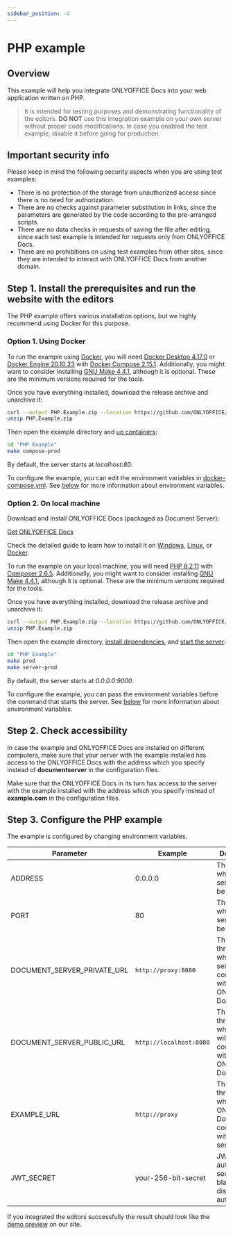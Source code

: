 ```yaml
---
sidebar_position: -4
---
```


# PHP example

## Overview

This example will help you integrate ONLYOFFICE Docs into your web application written on PHP.

> It is intended for testing purposes and demonstrating functionality of the editors. **DO NOT** use this integration example on your own server without proper code modifications. In case you enabled the test example, disable it before going for production.

## Important security info

Please keep in mind the following security aspects when you are using test examples:

- There is no protection of the storage from unauthorized access since there is no need for authorization.
- There are no checks against parameter substitution in links, since the parameters are generated by the code according to the pre-arranged scripts.
- There are no data checks in requests of saving the file after editing, since each test example is intended for requests only from ONLYOFFICE Docs.
- There are no prohibitions on using test examples from other sites, since they are intended to interact with ONLYOFFICE Docs from another domain.

## Step 1. Install the prerequisites and run the website with the editors

The PHP example offers various installation options, but we highly recommend using Docker for this purpose.

### Option 1. Using Docker

To run the example using [Docker](https://www.docker.com/), you will need [Docker Desktop 4.17.0](https://docs.docker.com/desktop/) or [Docker Engine 20.10.23](https://docs.docker.com/engine/) with [Docker Compose 2.15.1](https://docs.docker.com/compose/). Additionally, you might want to consider installing [GNU Make 4.4.1](https://www.gnu.org/software/make/), although it is optional. These are the minimum versions required for the tools.

Once you have everything installed, download the release archive and unarchive it:

``` sh
curl --output PHP.Example.zip --location https://github.com/ONLYOFFICE/document-server-integration/releases/latest/download/PHP.Example.zip
unzip PHP.Example.zip
```

Then open the example directory and [up containers](https://github.com/ONLYOFFICE/document-server-integration/blob/880423545fc0c1f21b004e1c8121a319809f4b72/web/documentserver-example/php/Makefile#L60):

``` sh
cd "PHP Example"
make compose-prod
```

By default, the server starts at *localhost:80*.

To configure the example, you can edit the environment variables in [docker-compose.yml](https://github.com/ONLYOFFICE/document-server-integration/blob/880423545fc0c1f21b004e1c8121a319809f4b72/web/documentserver-example/php/docker-compose.yml). See [below](#step-3-configure-the-php-example) for more information about environment variables.

### Option 2. On local machine

Download and install ONLYOFFICE Docs (packaged as Document Server):

[Get ONLYOFFICE Docs](https://www.onlyoffice.com/download-docs.aspx?from=api#docs-developer)

Check the detailed guide to learn how to install it on [Windows](https://helpcenter.onlyoffice.com/installation/docs-developer-install-windows.aspx?from=api_php_example), [Linux](https://helpcenter.onlyoffice.com/installation/docs-developer-install-ubuntu.aspx?from=api_php_example), or [Docker](https://helpcenter.onlyoffice.com/installation/docs-developer-install-docker.aspx?from=api_php_example).

To run the example on your local machine, you will need [PHP 8.2.11](https://www.php.net/) with [Composer 2.6.5](https://getcomposer.org/). Additionally, you might want to consider installing [GNU Make 4.4.1](https://www.gnu.org/software/make/), although it is optional. These are the minimum versions required for the tools.

Once you have everything installed, download the release archive and unarchive it:

``` sh
curl --output PHP.Example.zip --location https://github.com/ONLYOFFICE/document-server-integration/releases/latest/download/PHP.Example.zip
unzip PHP.Example.zip
```

Then open the example directory, [install dependencies](https://github.com/ONLYOFFICE/document-server-integration/blob/880423545fc0c1f21b004e1c8121a319809f4b72/web/documentserver-example/php/Makefile#L16), and [start the server](https://github.com/ONLYOFFICE/document-server-integration/blob/880423545fc0c1f21b004e1c8121a319809f4b72/web/documentserver-example/php/Makefile#L40):

``` sh
cd "PHP Example"
make prod
make server-prod
```

By default, the server starts at *0.0.0.0:9000*.

To configure the example, you can pass the environment variables before the command that starts the server. See [below](#step-3-configure-the-php-example) for more information about environment variables.

## Step 2. Check accessibility

In case the example and ONLYOFFICE Docs are installed on different computers, make sure that your server with the example installed has access to the ONLYOFFICE Docs with the address which you specify instead of **documentserver** in the configuration files.

Make sure that the ONLYOFFICE Docs in its turn has access to the server with the example installed with the address which you specify instead of **example.com** in the configuration files.

## Step 3. Configure the PHP example

The example is configured by changing environment variables.

| Parameter                      | Example                 | Description                                                             |
| ------------------------------ | ----------------------- | ----------------------------------------------------------------------- |
| ADDRESS                        | 0.0.0.0                 | The address where the server should be started.                         |
| PORT                           | 80                      | The port on which the server should be running.                         |
| DOCUMENT\_SERVER\_PRIVATE\_URL | `http://proxy:8080`     | The URL through which the server will communicate with ONLYOFFICE Docs. |
| DOCUMENT\_SERVER\_PUBLIC\_URL  | `http://localhost:8080` | The URL through which a user will communicate with ONLYOFFICE Docs.     |
| EXAMPLE\_URL                   | `http://proxy`          | The URL through which ONLYOFFICE Docs will communicate with the server. |
| JWT\_SECRET                    | your-256-bit-secret     | JWT authorization secret. Leave blank to disable authorization.         |

If you integrated the editors successfully the result should look like the [demo preview](./language-specific-examples.md#demo-preview) on our site.
